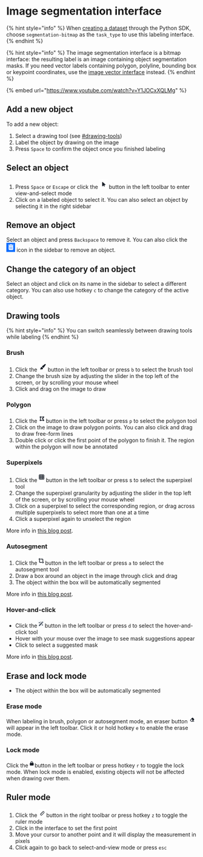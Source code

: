 # Image segmentation interface

{% hint style="info" %}
When [creating a dataset](https://sdkdocs.segments.ai/en/latest/client.html#create-a-dataset) through the Python SDK, choose `segmentation-bitmap` as the `task_type` to use this labeling interface.&#x20;
{% endhint %}

{% hint style="info" %}
The image segmentation interface is a bitmap interface: the resulting label is an image containing object segmentation masks. If you need vector labels containing polygon, polyline, bounding box or keypoint coordinates, use the [image vector interface](image-vector-interface.md) instead.
{% endhint %}

{% embed url="https://www.youtube.com/watch?v=Y1JOCxXQLMg" %}

## Add a new object

To add a new object:

1. Select a drawing tool (see [#drawing-tools](image-segmentation-interface.md#drawing-tools "mention"))
2. Label the object by drawing on the image&#x20;
3. Press `Space` to confirm the object once you finished labeling

## Select an object

1. Press `Space` or `Escape` or click the ![](<../../.gitbook/assets/image (31).png>) button in the left toolbar to enter view-and-select mode
2. Click on a labeled object to select it. You can also select an object by selecting it in the right sidebar

## Remove an object

Select an object and press `Backspace` to remove it. You can also click the ![](<../../.gitbook/assets/image (9) (1).png>) icon in the sidebar to remove an object.

## Change the category of an object

Select an object and click on its name in the sidebar to select a different category. You can also use hotkey `c` to change the category of the active object.

## Drawing tools

{% hint style="info" %}
You can switch seamlessly between drawing tools while labeling
{% endhint %}

### Brush

1. Click the ![](<../../.gitbook/assets/image (1) (2).png>)button in the left toolbar or press `b` to select the brush tool
2. Change the brush size by adjusting the slider in the top left of the screen, or by scrolling your mouse wheel
3. Click and drag on the image to draw

### Polygon

1. Click the ![](<../../.gitbook/assets/image (4).png>)button in the left toolbar or press `p` to select the polygon tool
2. Click on the image to draw polygon points. You can also click and drag to draw free-form lines
3. Double click or click the first point of the polygon to finish it. The region within the polygon will now be annotated

### Superpixels

1. Click the![](<../../.gitbook/assets/image (8).png>)button in the left toolbar or press s to select the superpixel tool
2. Change the superpixel granularity by adjusting the slider in the top left of the screen, or by scrolling your mouse wheel
3. Click on a superpixel to select the corresponding region, or drag across multiple superpixels to select more than one at a time
4. Click a superpixel again to unselect the region

More info in [this blog post](https://segments.ai/blog/superpixels).

### Autosegment

1. Click the![](<../../.gitbook/assets/image (25).png>)button in the left toolbar or press `a` to select the autosegment tool
2. Draw a box around an object in the image through click and drag
3. The object within the box will be automatically segmented

More info in [this blog post](https://segments.ai/blog/autosegment).

### Hover-and-click

* Click the![](<../../.gitbook/assets/image (1) (1) (1) (1) (1).png>)button in the left toolbar or press `d` to select the hover-and-click tool
* Hover with your mouse over the image to see mask suggestions appear
* Click to select a suggested mask

More info in [this blog post](https://segments.ai/blog/faster-labeling-with-meta-segment-anything-model).

## Erase and lock mode

* The object within the box will be automatically segmented

### Erase mode

When labeling in brush, polygon or autosegment mode, an eraser button ![](<../../.gitbook/assets/image (33).png>) will appear in the left toolbar. Click it or hold hotkey `e` to enable the erase mode.

### Lock mode

Click the![](<../../.gitbook/assets/image (2) (2).png>)button in the left toolbar or press hotkey `r` to toggle the lock mode. When lock mode is enabled, existing objects will not be affected when drawing over them.

## Ruler mode

1. Click the ![](<../../.gitbook/assets/image (35).png>)button in the right toolbar or press hotkey `z` to toggle the ruler mode
2. Click in the interface to set the first point
3. Move your cursor to another point and it will display the measurement in pixels
4. Click again to go back to select-and-view mode or press `esc`

